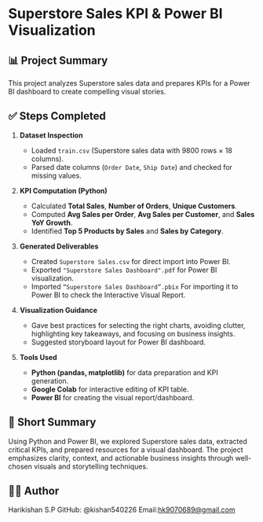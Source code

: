 # Superstore Sales KPI & Power BI Visualization

## 📊 Project Summary
This project analyzes Superstore sales data and prepares KPIs for a Power BI dashboard to create compelling visual stories.

## ✅ Steps Completed
1. **Dataset Inspection**
   - Loaded `train.csv` (Superstore sales data with 9800 rows × 18 columns).
   - Parsed date columns (`Order Date`, `Ship Date`) and checked for missing values.

2. **KPI Computation (Python)**
   - Calculated **Total Sales**, **Number of Orders**, **Unique Customers**.
   - Computed **Avg Sales per Order**, **Avg Sales per Customer**, and **Sales YoY Growth**.
   - Identified **Top 5 Products by Sales** and **Sales by Category**.

3. **Generated Deliverables**
   - Created `Superstore Sales.csv` for direct import into Power BI.
   - Exported `"Superstore Sales Dashboard".pdf` for Power BI visualization.
   - Imported `“Superstore Sales Dashboard”.pbix` For importing it to Power BI to check the Interactive Visual Report.

4. **Visualization Guidance**
   - Gave best practices for selecting the right charts, avoiding clutter, highlighting key takeaways, and focusing on business insights.
   - Suggested storyboard layout for Power BI dashboard.

5. **Tools Used**
   - **Python (pandas, matplotlib)** for data preparation and KPI generation.
   - **Google Colab** for interactive editing of KPI table.
   - **Power BI** for creating the visual report/dashboard.

## 📌 Short Summary
Using Python and Power BI, we explored Superstore sales data, extracted critical KPIs, and prepared resources for a visual dashboard. The project emphasizes clarity, context, and actionable business insights through well-chosen visuals and storytelling techniques.

## 👨‍💻 Author

Harikishan S.P
GitHub: @kishan540226
Email:hk9070689@gmail.com